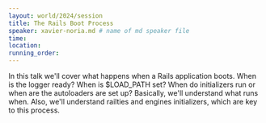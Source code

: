 ```yaml
---
layout: world/2024/session
title: The Rails Boot Process
speaker: xavier-noria.md # name of md speaker file
time: 
location: 
running_order: 
---
```


In this talk we'll cover what happens when a Rails application boots. When is the logger ready? When is $LOAD_PATH set? When do initializers run or when are the autoloaders are set up? Basically, we'll understand what runs when. Also, we'll understand railties and engines initializers, which are key to this process.